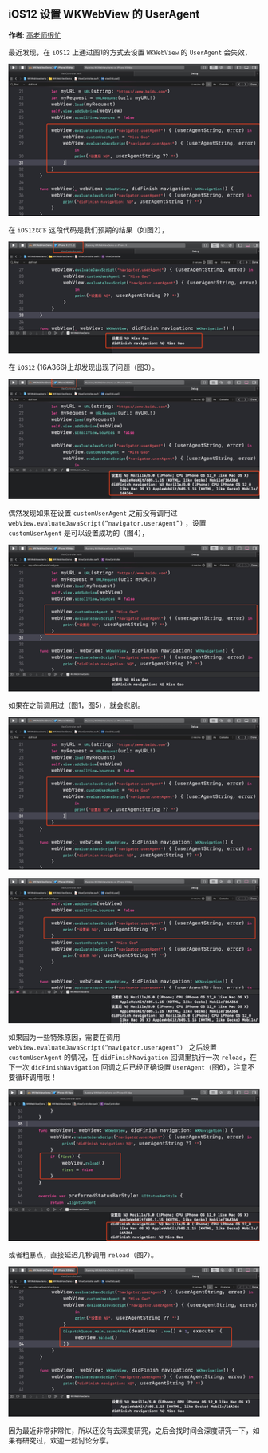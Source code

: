## iOS12 设置 WKWebView 的 UserAgent

**作者**: [高老师很忙](https://weibo.com/517082456)

最近发现，在 `iOS12` 上通过图1的方式去设置 `WKWebView` 的 `UserAgent` 会失效，

![图1](./1.jpg)

在 `iOS12以下` 这段代码是我们预期的结果（如图2），

![图2](./2.jpg)

在 `iOS12` (16A366)上却发现出现了问题（图3）。

![图3](./3.jpg)

偶然发现如果在设置 `customUserAgent` 之前没有调用过 `webView.evaluateJavaScript(“navigator.userAgent”)` ，设置 `customUserAgent` 是可以设置成功的（图4），

![图4](./4.jpg)

如果在之前调用过（图1，图5），就会悲剧。

![图1](./1.jpg)

![图5](./5.jpg)

如果因为一些特殊原因，需要在调用 `webView.evaluateJavaScript(“navigator.userAgent”) ` 之后设置 `customUserAgent` 的情况，在 `didFinishNavigation` 回调里执行一次 `reload`，在下一次 `didFinishNavigation` 回调之后已经正确设置 `UserAgent`（图6），注意不要循环调用哦！

![图6](./6.jpg)

或者粗暴点，直接延迟几秒调用 `reload`（图7）。

![图7](./7.jpg)

因为最近非常非常忙，所以还没有去深度研究，之后会找时间会深度研究一下，如果有研究过，欢迎一起讨论分享。


